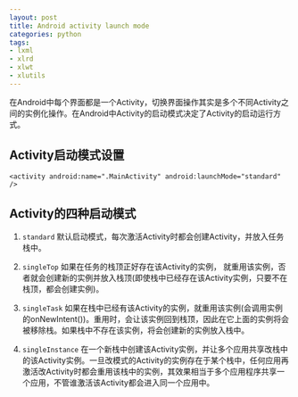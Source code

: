 ```yaml
---
layout: post
title: Android activity launch mode
categories: python
tags: 
- lxml
- xlrd
- xlwt
- xlutils
---
```


在Android中每个界面都是一个Activity，切换界面操作其实是多个不同Activity之间的实例化操作。在Android中Activity的启动模式决定了Activity的启动运行方式。

## Activity启动模式设置

    <activity android:name=".MainActivity" android:launchMode="standard" />

## Activity的四种启动模式

1. `standard` 默认启动模式，每次激活Activity时都会创建Activity，并放入任务栈中。

2. `singleTop` 如果在任务的栈顶正好存在该Activity的实例， 就重用该实例，否者就会创建新的实例并放入栈顶(即使栈中已经存在该Activity实例，只要不在栈顶，都会创建实例)。

3. `singleTask` 如果在栈中已经有该Activity的实例，就重用该实例(会调用实例的onNewIntent())。重用时，会让该实例回到栈顶，因此在它上面的实例将会被移除栈。如果栈中不存在该实例，将会创建新的实例放入栈中。
 
4. `singleInstance` 在一个新栈中创建该Activity实例，并让多个应用共享改栈中的该Activity实例。一旦改模式的Activity的实例存在于某个栈中，任何应用再激活改Activity时都会重用该栈中的实例，其效果相当于多个应用程序共享一个应用，不管谁激活该Activity都会进入同一个应用中。